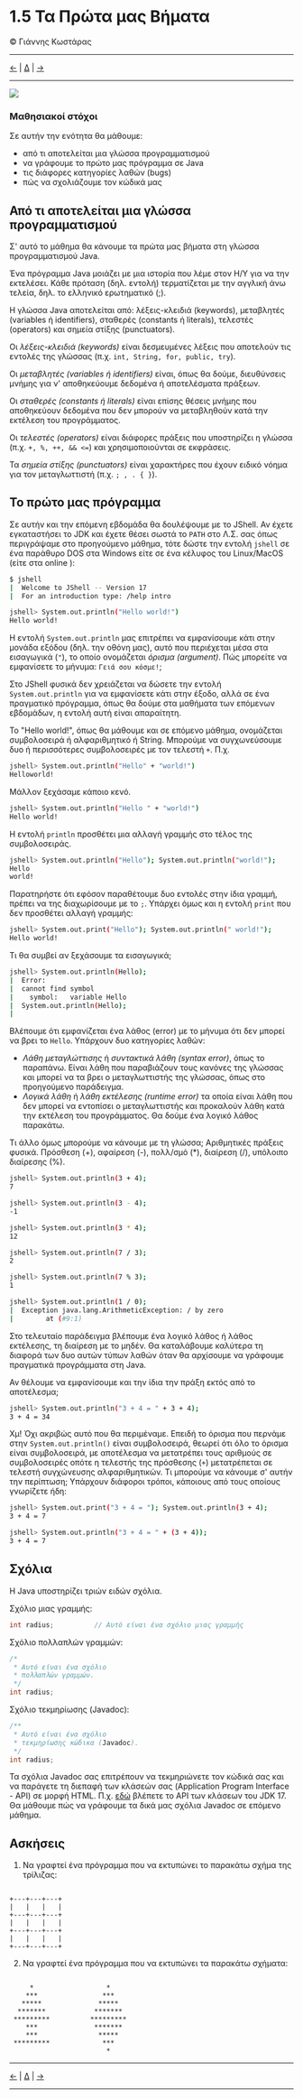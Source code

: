 # 1.5 Τα Πρώτα μας Βήματα
© Γιάννης Κωστάρας

---

[<-](../1.4-Installation/README.md) | [∆](../../README.md) | [->](../1.6-PrimitiveDataTypes/README.md)

---

[![](../../../assets/Jupyter_logo.svg)](1.5-JavaBasics.ipynb)

### Μαθησιακοί στόχοι
Σε αυτήν την ενότητα θα μάθουμε:

* από τι αποτελείται μια γλώσσα προγραμματισμού
* να γράφουμε το πρώτο μας πρόγραμμα σε Java
* τις διάφορες κατηγορίες λαθών (bugs)
* πώς να σχολιάζουμε τον κώδικά μας

## Από τι αποτελείται μια γλώσσα προγραμματισμού
Σ' αυτό το μάθημα θα κάνουμε τα πρώτα μας βήματα στη γλώσσα προγραμματισμού Java. 

Ένα πρόγραμμα Java μοιάζει με μια ιστορία που λέμε στον Η/Υ για να την εκτελέσει. Κάθε πρόταση (δηλ. εντολή) τερματίζεται με την αγγλική άνω τελεία, δηλ. το ελληνικό ερωτηματικό (;).

Η γλώσσα Java αποτελείται από: λέξεις-κλειδιά (keywords), μεταβλητές (variables ή identifiers), σταθερές (constants ή literals), τελεστές (operators) και σημεία στίξης (punctuators).

Οι _λέξεις-κλειδιά (keywords)_ είναι δεσμευμένες λέξεις που αποτελούν τις εντολές της γλώσσας (π.χ. ```int, String, for, public, try```). 

Οι _μεταβλητές (variables ή identifiers)_ είναι, όπως θα δούμε, διευθύνσεις μνήμης για ν' αποθηκεύουμε δεδομένα ή αποτελέσματα πράξεων.

Οι _σταθερές (constants ή literals)_ είναι επίσης θέσεις μνήμης που αποθηκεύουν δεδομένα που δεν μπορούν να μεταβληθούν κατά την εκτέλεση του προγράμματος.

Οι _τελεστές (operators)_ είναι διάφορες πράξεις που υποστηρίζει η γλώσσα (π.χ. ```+, %, ++, && <=```) και χρησιμοποιούνται σε εκφράσεις.

Τα _σημεία στίξης (punctuators)_ είναι χαρακτήρες που έχουν ειδικό νόημα για τον μεταγλωττιστή (π.χ. ```; , . { }```).

## Το πρώτο μας πρόγραμμα
Σε αυτήν και την επόμενη εβδομάδα θα δουλέψουμε με το JShell. Αν έχετε εγκαταστήσει το JDK και έχετε θέσει σωστά το ```PATH``` στο Λ.Σ. σας όπως περιγράψαμε στο προηγούμενο μάθημα, τότε δώστε την εντολή ```jshell``` σε ένα παράθυρο DOS στα Windows είτε σε ένα κέλυφος του Linux/MacOS (είτε στα online ):

```bash
$ jshell
|  Welcome to JShell -- Version 17
|  For an introduction type: /help intro

jshell> System.out.println("Hello world!")
Hello world!
```
Η εντολή ```System.out.println``` μας επιτρέπει να εμφανίσουμε κάτι στην μονάδα εξόδου (δηλ. την οθόνη μας), αυτό που περιέχεται μέσα στα εισαγωγικά (```"```), το οποίο ονομάζεται _όρισμα (argument)_. Πώς μπορείτε να εμφανίσετε το μήνυμα: ```Γειά σου κόσμε!```;

Στο JShell φυσικά δεν χρειάζεται να δώσετε την εντολή ```System.out.println``` για να εμφανίσετε κάτι στην έξοδο, αλλά σε ένα πραγματικό πρόγραμμα, όπως θα δούμε στα μαθήματα των επόμενων εβδομάδων, η εντολή αυτή είναι απαραίτητη.

Το "Hello world!", όπως θα μάθουμε και σε επόμενο μάθημα, ονομάζεται συμβολοσειρά ή αλφαριθμητικό ή String. Μπορούμε να συγχωνεύσουμε δυο ή περισσότερες συμβολοσειρές με τον τελεστή ```+```. Π.χ.

```bash
jshell> System.out.println("Hello" + "world!")
Helloworld!
```
Μάλλον ξεχάσαμε κάποιο κενό.

```bash
jshell> System.out.println("Hello " + "world!")
Hello world!
```
Η εντολή ```println``` προσθέτει μια αλλαγή γραμμής στο τέλος της συμβολοσειράς.

```bash
jshell> System.out.println("Hello"); System.out.println("world!");
Hello
world!
```
Παρατηρήστε ότι εφόσον παραθέτουμε δυο εντολές στην ίδια γραμμή, πρέπει να της διαχωρίσουμε με το ```;```. Υπάρχει όμως και η εντολή ```print``` που δεν προσθέτει αλλαγή γραμμής:

```bash
jshell> System.out.print("Hello"); System.out.println(" world!");
Hello world!
```

Τι θα συμβεί αν ξεχάσουμε τα εισαγωγικά;

```bash
jshell> System.out.println(Hello);
|  Error:
|  cannot find symbol
|    symbol:   variable Hello
|  System.out.println(Hello);
|    
```
Βλέπουμε ότι εμφανίζεται ένα λάθος (error) με το μήνυμα ότι δεν μπορεί να βρει το ```Hello```. Υπάρχουν δυο κατηγορίες λαθών:

* _Λάθη μεταγλώττισης_ ή _συντακτικά λάθη (syntax error)_, όπως το παραπάνω. Είναι λάθη που παραβιάζουν τους κανόνες της γλώσσας και μπορεί να τα βρει ο μεταγλωττιστής της γλώσσας, όπως στο προηγούμενο παράδειγμα.
* _Λογικά λάθη_ ή _λάθη εκτέλεσης (runtime error)_ τα οποία είναι λάθη που δεν μπορεί να εντοπίσει ο μεταγλωττιστής και προκαλούν λάθη κατά την εκτέλεση του προγράμματος. Θα δούμε ένα λογικό λάθος παρακάτω.

Τι άλλο όμως μπορούμε να κάνουμε με τη γλώσσα; Αριθμητικές πράξεις φυσικά. Πρόσθεση (+), αφαίρεση (-), πολλ/σμό (*), διαίρεση (/), υπόλοιπο διαίρεσης (%).

```bash
jshell> System.out.println(3 + 4);
7

jshell> System.out.println(3 - 4);
-1

jshell> System.out.println(3 * 4);
12

jshell> System.out.println(7 / 3);
2

jshell> System.out.println(7 % 3);
1

jshell> System.out.println(1 / 0);
|  Exception java.lang.ArithmeticException: / by zero
|        at (#9:1)
```
Στο τελευταίο παράδειγμα βλέπουμε ένα λογικό λάθος ή λάθος εκτέλεσης, τη διαίρεση με το μηδέν. Θα καταλάβουμε καλύτερα τη διαφορά των δυο αυτών τύπων λαθών όταν θα αρχίσουμε να γράφουμε πραγματικά προγράμματα στη Java.

Αν θέλουμε να εμφανίσουμε και την ίδια την πράξη εκτός από το αποτέλεσμα;

```bash
jshell> System.out.println("3 + 4 = " + 3 + 4);
3 + 4 = 34
```
Χμ! Όχι ακριβώς αυτό που θα περιμέναμε. Επειδή το όρισμα που περνάμε στην ```System.out.println()``` είναι συμβολοσειρά, θεωρεί ότι όλο το όρισμα είναι συμβολοσειρά, με αποτέλεσμα να μετατρέπει τους αριθμούς σε συμβολοσειρές οπότε η τελεστής της πρόσθεσης (```+```) μετατρέπεται σε τελεστή συγχώνευσης αλφαριθμητικών. Τι μπορούμε να κάνουμε σ' αυτήν την περίπτωση; Υπάρχουν διάφοροι τρόποι, κάποιους από τους οποίους γνωρίζετε ήδη:

```bash
jshell> System.out.print("3 + 4 = "); System.out.println(3 + 4);
3 + 4 = 7

jshell> System.out.println("3 + 4 = " + (3 + 4));
3 + 4 = 7
``` 

## Σχόλια

Η Java υποστηρίζει τριών ειδών σχόλια.

Σχόλιο μιας γραμμής:
```java
int radius;          // Αυτό είναι ένα σχόλιο μιας γραμμής

```
Σχόλιο πολλαπλών γραμμών:
```java
/* 
 * Αυτό είναι ένα σχόλιο
 * πολλαπλών γραμμών.
 */
int radius;          
```
Σχόλιο τεκμηρίωσης (Javadoc):
```java
/** 
 * Αυτό είναι ένα σχόλιο
 * τεκμηρίωσης κώδικα (Javadoc).
 */
int radius;          
```
Τα σχόλια Javadoc σας επιτρέπουν να τεκμηριώνετε τον κώδικά σας και να παράγετε τη διεπαφή των κλάσεών σας (Application Program Interface - API) σε μορφή HTML. Π.χ. [εδώ](https://docs.oracle.com/en/java/javase/17/docs/api/index.html) βλέπετε το API των κλάσεων του JDK 17. Θα μάθουμε πώς να γράφουμε τα δικά μας σχόλια Javadoc σε επόμενο μάθημα.

## Ασκήσεις
1. Να γραφτεί ένα πρόγραμμα που να εκτυπώνει το παρακάτω σχήμα της τρίλιζας:

```

+---+---+---+ 
|   |   |   |
+---+---+---+ 
|   |   |   | 
+---+---+---+
|   |   |   | 
+---+---+---+

```

2) Να γραφτεί ένα πρόγραμμα που να εκτυπώνει τα παρακάτω σχήματα:

```

     *                  *
    ***                ***
   *****              *****
  *******            *******
 *********          ********* 
    ***              *******  
    ***               ***** 
 *********             ***
                        *

```


---

[<-](../1.4-Installation/README.md) | [∆](../../README.md) | [->](../1.6-PrimitiveDataTypes/README.md)

---